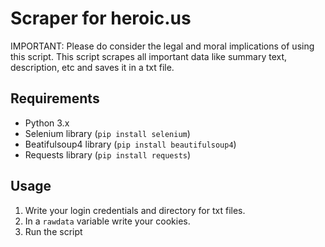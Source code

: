 # Scraper for heroic.us
IMPORTANT: Please do consider the legal and moral implications of using this script. 
This script scrapes all important data like summary text, description, etc and saves it in a txt file.
## Requirements
- Python 3.x
- Selenium library (`pip install selenium`)
- Beatifulsoup4 library (`pip install beautifulsoup4`)
- Requests library (`pip install requests`)
## Usage
1. Write your login credentials and directory for txt files. 
2. In a `rawdata` variable write your cookies.
3. Run the script

